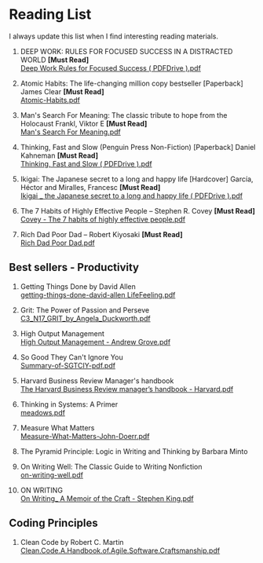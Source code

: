 # Reading List
I always update this list when I find interesting reading materials.

1. DEEP WORK: RULES FOR FOCUSED SUCCESS IN A DISTRACTED WORLD    **[Must Read]**<br>
[Deep Work Rules for Focused Success ( PDFDrive ).pdf](https://github.com/mattoorahul/Reading-List/files/10921883/Deep.Work.Rules.for.Focused.Success.PDFDrive.pdf)

2. Atomic Habits: The life-changing million copy bestseller [Paperback] James Clear    **[Must Read]**<br>
[Atomic-Habits.pdf](https://github.com/mattoorahul/Reading-List/files/10921970/Atomic-Habits.pdf)
 
3. Man's Search For Meaning: The classic tribute to hope from the Holocaust Frankl, Viktor E   **[Must Read]**<br>
[Man's Search For Meaning.pdf](https://github.com/mattoorahul/Reading-List/files/10922065/Man.s.Search.For.Meaning.pdf)

4. Thinking, Fast and Slow (Penguin Press Non-Fiction) [Paperback] Daniel Kahneman    **[Must Read]**<br>
[Thinking, Fast and Slow ( PDFDrive ).pdf](https://github.com/mattoorahul/Reading-List/files/10949015/Thinking.Fast.and.Slow.PDFDrive.pdf)

5. Ikigai: The Japanese secret to a long and happy life [Hardcover] García, Héctor and Miralles, Francesc    **[Must Read]**<br>
[Ikigai _ the Japanese secret to a long and happy life ( PDFDrive ).pdf](https://github.com/mattoorahul/Reading-List/files/10922329/Ikigai._.the.Japanese.secret.to.a.long.and.happy.life.PDFDrive.pdf)

6. The 7 Habits of Highly Effective People – Stephen R. Covey    **[Must Read]**<br>
[Covey - The 7 habits of highly effective people.pdf](https://github.com/user-attachments/files/19722747/Covey.-.The.7.habits.of.highly.effective.people.pdf)

7. Rich Dad Poor Dad – Robert Kiyosaki    **[Must Read]**<br>
[Rich Dad Poor Dad.pdf](https://github.com/user-attachments/files/19722749/Rich.Dad.Poor.Dad.pdf)


## Best sellers - Productivity

1. Getting Things Done by David Allen <br>
   [getting-things-done-david-allen LifeFeeling.pdf](https://github.com/user-attachments/files/19939275/getting-things-done-david-allen.LifeFeeling.pdf)

2. Grit: The Power of Passion and Perseve <br>
   [C3_N17_GRIT_by_Angela_Duckworth.pdf](https://github.com/user-attachments/files/19939270/C3_N17_GRIT_by_Angela_Duckworth.pdf)

3. High Output Management <br>
   [High Output Management - Andrew Grove.pdf](https://github.com/user-attachments/files/19940356/High.Output.Management.-.Andrew.Grove.pdf)

4. So Good They Can't Ignore You <br>
   [Summary-of-SGTCIY-pdf.pdf](https://github.com/user-attachments/files/19940365/Summary-of-SGTCIY-pdf.pdf)

5. Harvard Business Review Manager's handbook<br>
   [The Harvard Business Review manager’s handbook - Harvard.pdf](https://github.com/user-attachments/files/19940408/The.Harvard.Business.Review.manager.s.handbook.-.Harvard.pdf)

6. Thinking in Systems: A Primer <br>
   [meadows.pdf](https://github.com/user-attachments/files/19952158/meadows.pdf)

7. Measure What Matters <br>
   [Measure-What-Matters-John-Doerr.pdf](https://github.com/user-attachments/files/19952163/Measure-What-Matters-John-Doerr.pdf)

8. The Pyramid Principle: Logic in Writing and Thinking by Barbara Minto <br>

9. On Writing Well: The Classic Guide to Writing Nonfiction <br>
   [on-writing-well.pdf](https://github.com/user-attachments/files/19952221/on-writing-well.pdf)

10. ON WRITING <br>
   [On Writing_ A Memoir of the Craft - Stephen King.pdf](https://github.com/user-attachments/files/19952234/On.Writing_.A.Memoir.of.the.Craft.-.Stephen.King.pdf)

## Coding Principles

1. Clean Code by Robert C. Martin <br>
   [Clean.Code.A.Handbook.of.Agile.Software.Craftsmanship.pdf](https://github.com/user-attachments/files/20266139/Clean.Code.A.Handbook.of.Agile.Software.Craftsmanship.pdf)




   




